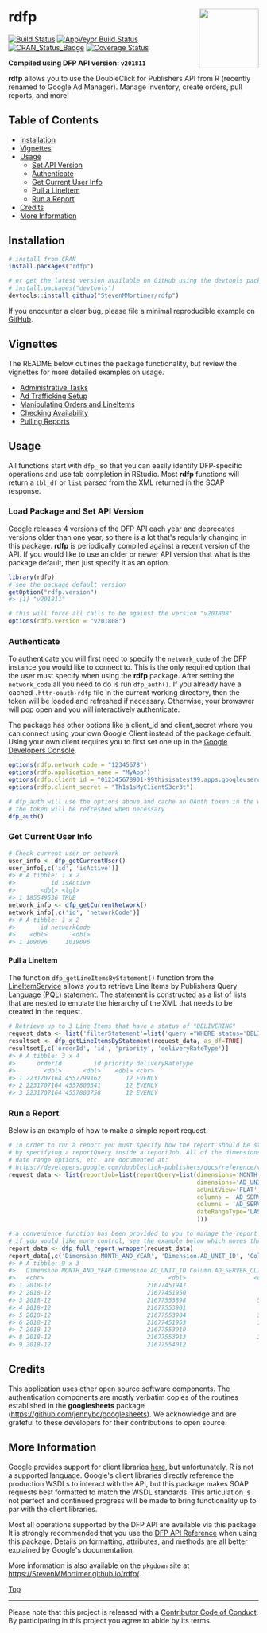 
rdfp<img src="man/figures/rdfp.png" width="120px" align="right" />
==================================================================

[![Build Status](https://travis-ci.org/StevenMMortimer/rdfp.svg?branch=master)](https://travis-ci.org/StevenMMortimer/rdfp) [![AppVeyor Build Status](https://ci.appveyor.com/api/projects/status/github/StevenMMortimer/rdfp?branch=master&svg=true)](https://ci.appveyor.com/project/StevenMMortimer/rdfp) [![CRAN\_Status\_Badge](http://www.r-pkg.org/badges/version/rdfp)](http://cran.r-project.org/package=rdfp) [![Coverage Status](https://codecov.io/gh/StevenMMortimer/rdfp/branch/master/graph/badge.svg)](https://codecov.io/gh/StevenMMortimer/rdfp?branch=master)

**Compiled using DFP API version: `v201811`**

**rdfp** allows you to use the DoubleClick for Publishers API from R (recently renamed to Google Ad Manager). Manage inventory, create orders, pull reports, and more!

Table of Contents
-----------------

-   [Installation](#installation)
-   [Vignettes](#vignettes)
-   [Usage](#usage)
    -   [Set API Version](#load-package-and-set-api-version)
    -   [Authenticate](#authenticate)
    -   [Get Current User Info](#get-current-user-info)
    -   [Pull a LineItem](#pull-a-lineitem)
    -   [Run a Report](#run-a-report)
-   [Credits](#credits)
-   [More Information](#more-information)

Installation
------------

``` r
# install from CRAN
install.packages("rdfp")

# or get the latest version available on GitHub using the devtools package
# install.packages("devtools")
devtools::install_github("StevenMMortimer/rdfp")
```

If you encounter a clear bug, please file a minimal reproducible example on [GitHub](https://github.com/StevenMMortimer/rdfp/issues).

Vignettes
---------

The README below outlines the package functionality, but review the vignettes for more detailed examples on usage.

-   [Administrative Tasks](https://StevenMMortimer.github.io/rdfp/articles/administrative-tasks.html)
-   [Ad Trafficking Setup](https://StevenMMortimer.github.io/rdfp/articles/ad-trafficking-setup.html)
-   [Manipulating Orders and LineItems](https://StevenMMortimer.github.io/rdfp/articles/manipulating-orders-and-lineitems.html)
-   [Checking Availability](https://StevenMMortimer.github.io/rdfp/articles/checking-availability.html)
-   [Pulling Reports](https://StevenMMortimer.github.io/rdfp/articles/pulling-reports.html)

Usage
-----

All functions start with `dfp_` so that you can easily identify DFP-specific operations and use tab completion in RStudio. Most **rdfp** functions will return a `tbl_df` or `list` parsed from the XML returned in the SOAP response.

### Load Package and Set API Version

Google releases 4 versions of the DFP API each year and deprecates versions older than one year, so there is a lot that's regularly changing in this package. **rdfp** is periodically compiled against a recent version of the API. If you would like to use an older or newer API version that what is the package default, then just specify it as an option.

``` r
library(rdfp)
# see the package default version
getOption("rdfp.version")
#> [1] "v201811"
```

``` r
# this will force all calls to be against the version "v201808"
options(rdfp.version = "v201808")
```

### Authenticate

To authenticate you will first need to specify the `network_code` of the DFP instance you would like to connect to. This is the only required option that the user must specify when using the **rdfp** package. After setting the `network_code` all you need to do is run `dfp_auth()`. If you already have a cached `.httr-oauth-rdfp` file in the current working directory, then the token will be loaded and refreshed if necessary. Otherwise, your browswer will pop open and you will interactively authenticate.

The package has other options like a client\_id and client\_secret where you can connect using your own Google Client instead of the package default. Using your own client requires you to first set one up in the [Google Developers Console](https://console.developers.google.com).

``` r
options(rdfp.network_code = "12345678")
options(rdfp.application_name = "MyApp")
options(rdfp.client_id = "012345678901-99thisisatest99.apps.googleusercontent.com")
options(rdfp.client_secret = "Th1s1sMyC1ientS3cr3t")

# dfp_auth will use the options above and cache an OAuth token in the working directory
# the token will be refreshed when necessary
dfp_auth()
```

### Get Current User Info

``` r
# Check current user or network
user_info <- dfp_getCurrentUser()
user_info[,c('id', 'isActive')]
#> # A tibble: 1 x 2
#>          id isActive
#>       <dbl> <lgl>   
#> 1 185549536 TRUE
network_info <- dfp_getCurrentNetwork()
network_info[,c('id', 'networkCode')]
#> # A tibble: 1 x 2
#>       id networkCode
#>    <dbl>       <dbl>
#> 1 109096     1019096
```

#### Pull a LineItem

The function `dfp_getLineItemsByStatement()` function from the [LineItemService](https://developers.google.com/doubleclick-publishers/docs/reference/v201802/LineItemService) allows you to retrieve Line Items by Publishers Query Language (PQL) statement. The statement is constructed as a list of lists that are nested to emulate the hierarchy of the XML that needs to be created in the request.

``` r
# Retrieve up to 3 Line Items that have a status of "DELIVERING"
request_data <- list('filterStatement'=list('query'="WHERE status='DELIVERING' LIMIT 3"))
resultset <- dfp_getLineItemsByStatement(request_data, as_df=TRUE) 
resultset[,c('orderId', 'id', 'priority', 'deliveryRateType')]
#> # A tibble: 3 x 4
#>      orderId         id priority deliveryRateType
#>        <dbl>      <dbl>    <dbl> <chr>           
#> 1 2231707164 4557799162       12 EVENLY          
#> 2 2231707164 4557800341       12 EVENLY          
#> 3 2231707164 4557803758       12 EVENLY
```

### Run a Report

Below is an example of how to make a simple report request.

``` r
# In order to run a report you must specify how the report should be structured 
# by specifying a reportQuery inside a reportJob. All of the dimensions, columns, 
# date range options, etc. are documented at:
# https://developers.google.com/doubleclick-publishers/docs/reference/v201802/ReportService.ReportQuery
request_data <- list(reportJob=list(reportQuery=list(dimensions='MONTH_AND_YEAR', 
                                                     dimensions='AD_UNIT_ID',
                                                     adUnitView='FLAT',
                                                     columns = 'AD_SERVER_IMPRESSIONS', 
                                                     columns = 'AD_SERVER_CLICKS',
                                                     dateRangeType='LAST_WEEK'
                                                     )))

# a convenience function has been provided to you to manage the report process workflow
# if you would like more control, see the example below which moves through each step in the process
report_data <- dfp_full_report_wrapper(request_data)
report_data[,c('Dimension.MONTH_AND_YEAR', 'Dimension.AD_UNIT_ID', 'Column.AD_SERVER_CLICKS')]
#> # A tibble: 9 x 3
#>   Dimension.MONTH_AND_YEAR Dimension.AD_UNIT_ID Column.AD_SERVER_CLICKS
#>   <chr>                                   <dbl>                   <dbl>
#> 1 2018-12                           21677451947                     864
#> 2 2018-12                           21677451950                     210
#> 3 2018-12                           21677553898                    5049
#> 4 2018-12                           21677553901                     174
#> 5 2018-12                           21677553904                    3474
#> 6 2018-12                           21677451953                    1687
#> 7 2018-12                           21677553910                      65
#> 8 2018-12                           21677553913                    2589
#> 9 2018-12                           21677554012                      75
```

Credits
-------

This application uses other open source software components. The authentication components are mostly verbatim copies of the routines established in the **googlesheets** package (<https://github.com/jennybc/googlesheets>). We acknowledge and are grateful to these developers for their contributions to open source.

More Information
----------------

Google provides support for client libraries [here](https://developers.google.com/doubleclick-publishers/docs/clients), but unfortunately, R is not a supported language. Google's client libraries directly reference the production WSDLs to interact with the API, but this package makes SOAP requests best formatted to match the WSDL standards. This articulation is not perfect and continued progress will be made to bring functionality up to par with the client libraries.

Most all operations supported by the DFP API are available via this package. It is strongly recommended that you use the [DFP API Reference](https://developers.google.com/doubleclick-publishers/docs/rel_notes) when using this package. Details on formatting, attributes, and methods are all better explained by Google's documentation.

More information is also available on the `pkgdown` site at <https://StevenMMortimer.github.io/rdfp/>.

[Top](#rdfp)

------------------------------------------------------------------------

Please note that this project is released with a [Contributor Code of Conduct](CONDUCT.md). By participating in this project you agree to abide by its terms.
